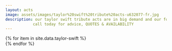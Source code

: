 ```yaml
---
layout: acts
image: assets/images/taylor%20swift%20tribute%20acts-u632077-fr.jpg
description: our taylor swift tribute acts are in big demand and our four songstresses who put on terrific shows of this small powerhouse deliver every time. In September 2009 taylor swift became the first country music artist to win an MTV Video Music Award when "You Belong with Me" was named Best Female Video.She is also the recipient of ten Grammy Awards, five Guinness World Records, one Emmy Award, 23 Billboard Music Awards, 11 Country Music Association Awards, eight Academy of Country Music Awards, and one Brit Award. Swift is one of the best-selling artists of all time, having sold more than 40 million albums.our taylor swift tribute acts are also suitable for small or large venues. a great night of entertainment is guaranteed with these immensely popular tribute shows. <hr>
            call today for advice, QUOTES & AVAILABILITY
---
```


<div class="row mt-4 mb-4">
  {% for item in site.data.taylor-swift %}
    <div class="col-md-4 mb-5">
      <div class="card border-0 shadow h-100">
        <a href="/acts/{{ item.title | slugify }}">
          <img class="card-img-top" src="{{ item.image_src }}" alt="" />
        </a>
      </div>
    </div>
  {% endfor %}
</div>